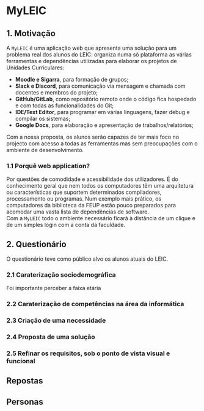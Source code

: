 # MyLEIC

## 1. Motivação

A `MyLEIC` é uma aplicação web que apresenta uma solução para um problema real dos alunos do LEIC: organiza numa só plataforma as várias ferramentas e dependências utilizadas para elaborar os projetos de Unidades Curriculares:

- **Moodle e Sigarra**, para formação de grupos;
- **Slack e Discord**, para comunicação via mensagem e chamada com docentes e membros do projeto;
- **GitHub/GitLab**, como repositório remoto onde o código fica hospedado e com todas as funcionalidades do Git;
- **IDE/Text Editor**, para programar em várias linguagens, fazer debug e compilar os sistemas;
- **Google Docs**, para elaboração e apresentação de trabalhos/relatórios;

Com a nossa proposta, os alunos serão capazes de ter mais foco no projecto com acesso a todas as ferramentas mas sem preocupações com o ambiente de desenvolvimento.

### 1.1 Porquê web application?

Por questões de comodidade e acessibilidade dos utilizadores. É do conhecimento geral que nem todos os computadores têm uma arquitetura ou características que suportem determinados compiladores, processamento ou programas. Num exemplo mais prático, os computadores da biblioteca da FEUP estão pouco preparados para acomodar uma vasta lista de dependências de software. <br> 
Com a `MyLEIC` todo o ambiente necessário ficará à distância de um clique e de um simples login com a conta da faculdade.

## 2. Questionário

O questionário teve como público alvo os alunos atuais do LEIC.

### 2.1 Caraterização sociodemográfica

Foi importante perceber a faixa etária

### 2.2 Caraterização de competências na área da informática



### 2.3 Criação de uma necessidade



### 2.4 Proposta de uma solução



### 2.5 Refinar os requisitos, sob o ponto de vista visual e funcional



## Repostas



## Personas

